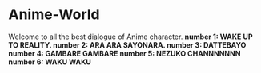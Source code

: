 # Anime-World
Welcome to all the best dialogue of Anime character.
<b>
number 1: WAKE UP TO REALITY.
</b>
<b>
number 2: ARA ARA SAYONARA.
</b>
<b>
number 3: DATTEBAYO
</b>
<b>
number 4: GAMBARE GAMBARE
</b>
<b>
number 5: NEZUKO CHANNNNNNN
</b>
<b>
number 6: WAKU WAKU
</b>
